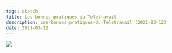 ```yaml
---
tags: sketch
title: Les-bonnes-pratiques-du-Teletravail
description: Les-bonnes-pratiques-du-Teletravail (2021-03-12)
date: 2021-03-12
---
```


![](40_Les-bonnes-pratiques-du-Teletravail_2021-03-12.jpg) 
